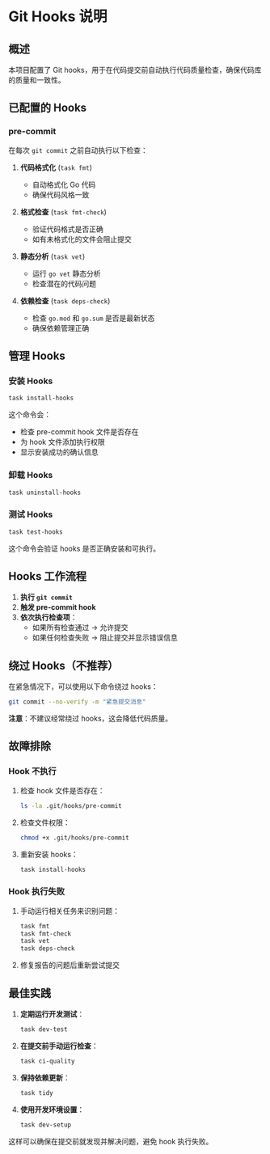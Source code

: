 # Git Hooks 说明

## 概述

本项目配置了 Git hooks，用于在代码提交前自动执行代码质量检查，确保代码库的质量和一致性。

## 已配置的 Hooks

### pre-commit

在每次 `git commit` 之前自动执行以下检查：

1. **代码格式化** (`task fmt`)

   - 自动格式化 Go 代码
   - 确保代码风格一致

2. **格式检查** (`task fmt-check`)

   - 验证代码格式是否正确
   - 如有未格式化的文件会阻止提交

3. **静态分析** (`task vet`)

   - 运行 `go vet` 静态分析
   - 检查潜在的代码问题

4. **依赖检查** (`task deps-check`)
   - 检查 `go.mod` 和 `go.sum` 是否是最新状态
   - 确保依赖管理正确

## 管理 Hooks

### 安装 Hooks

```bash
task install-hooks
```

这个命令会：

- 检查 pre-commit hook 文件是否存在
- 为 hook 文件添加执行权限
- 显示安装成功的确认信息

### 卸载 Hooks

```bash
task uninstall-hooks
```

### 测试 Hooks

```bash
task test-hooks
```

这个命令会验证 hooks 是否正确安装和可执行。

## Hooks 工作流程

1. **执行 `git commit`**
2. **触发 pre-commit hook**
3. **依次执行检查项**：
   - 如果所有检查通过 → 允许提交
   - 如果任何检查失败 → 阻止提交并显示错误信息

## 绕过 Hooks（不推荐）

在紧急情况下，可以使用以下命令绕过 hooks：

```bash
git commit --no-verify -m "紧急提交消息"
```

**注意**：不建议经常绕过 hooks，这会降低代码质量。

## 故障排除

### Hook 不执行

1. 检查 hook 文件是否存在：

   ```bash
   ls -la .git/hooks/pre-commit
   ```

2. 检查文件权限：

   ```bash
   chmod +x .git/hooks/pre-commit
   ```

3. 重新安装 hooks：
   ```bash
   task install-hooks
   ```

### Hook 执行失败

1. 手动运行相关任务来识别问题：

   ```bash
   task fmt
   task fmt-check
   task vet
   task deps-check
   ```

2. 修复报告的问题后重新尝试提交

## 最佳实践

1. **定期运行开发测试**：

   ```bash
   task dev-test
   ```

2. **在提交前手动运行检查**：

   ```bash
   task ci-quality
   ```

3. **保持依赖更新**：

   ```bash
   task tidy
   ```

4. **使用开发环境设置**：
   ```bash
   task dev-setup
   ```

这样可以确保在提交前就发现并解决问题，避免 hook 执行失败。
